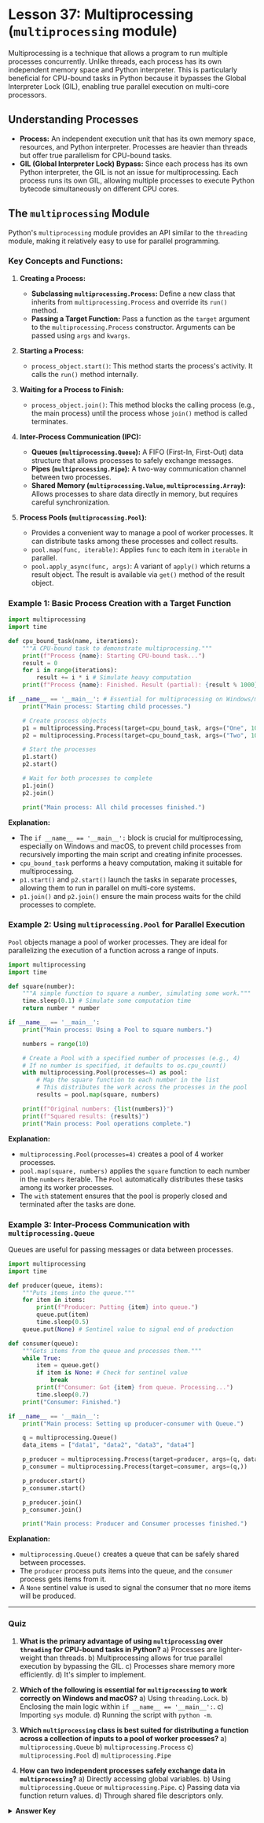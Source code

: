 
# Lesson 37: Multiprocessing (`multiprocessing` module)

Multiprocessing is a technique that allows a program to run multiple processes concurrently. Unlike threads, each process has its own independent memory space and Python interpreter. This is particularly beneficial for CPU-bound tasks in Python because it bypasses the Global Interpreter Lock (GIL), enabling true parallel execution on multi-core processors.

## Understanding Processes

*   **Process:** An independent execution unit that has its own memory space, resources, and Python interpreter. Processes are heavier than threads but offer true parallelism for CPU-bound tasks.
*   **GIL (Global Interpreter Lock) Bypass:** Since each process has its own Python interpreter, the GIL is not an issue for multiprocessing. Each process runs its own GIL, allowing multiple processes to execute Python bytecode simultaneously on different CPU cores.

## The `multiprocessing` Module

Python's `multiprocessing` module provides an API similar to the `threading` module, making it relatively easy to use for parallel programming.

### Key Concepts and Functions:

1.  **Creating a Process:**
    *   **Subclassing `multiprocessing.Process`:** Define a new class that inherits from `multiprocessing.Process` and override its `run()` method.
    *   **Passing a Target Function:** Pass a function as the `target` argument to the `multiprocessing.Process` constructor. Arguments can be passed using `args` and `kwargs`.

2.  **Starting a Process:**
    *   `process_object.start()`: This method starts the process's activity. It calls the `run()` method internally.

3.  **Waiting for a Process to Finish:**
    *   `process_object.join()`: This method blocks the calling process (e.g., the main process) until the process whose `join()` method is called terminates.

4.  **Inter-Process Communication (IPC):**
    *   **Queues (`multiprocessing.Queue`):** A FIFO (First-In, First-Out) data structure that allows processes to safely exchange messages.
    *   **Pipes (`multiprocessing.Pipe`):** A two-way communication channel between two processes.
    *   **Shared Memory (`multiprocessing.Value`, `multiprocessing.Array`):** Allows processes to share data directly in memory, but requires careful synchronization.

5.  **Process Pools (`multiprocessing.Pool`):**
    *   Provides a convenient way to manage a pool of worker processes. It can distribute tasks among these processes and collect results.
    *   `pool.map(func, iterable)`: Applies `func` to each item in `iterable` in parallel.
    *   `pool.apply_async(func, args)`: A variant of `apply()` which returns a result object. The result is available via `get()` method of the result object.

### Example 1: Basic Process Creation with a Target Function

```python
import multiprocessing
import time

def cpu_bound_task(name, iterations):
    """A CPU-bound task to demonstrate multiprocessing."""
    print(f"Process {name}: Starting CPU-bound task...")
    result = 0
    for i in range(iterations):
        result += i * i # Simulate heavy computation
    print(f"Process {name}: Finished. Result (partial): {result % 1000}")

if __name__ == '__main__': # Essential for multiprocessing on Windows/macOS
    print("Main process: Starting child processes.")

    # Create process objects
    p1 = multiprocessing.Process(target=cpu_bound_task, args=("One", 10**7))
    p2 = multiprocessing.Process(target=cpu_bound_task, args=("Two", 10**7))

    # Start the processes
    p1.start()
    p2.start()

    # Wait for both processes to complete
    p1.join()
    p2.join()

    print("Main process: All child processes finished.")
```

**Explanation:**

*   The `if __name__ == '__main__':` block is crucial for multiprocessing, especially on Windows and macOS, to prevent child processes from recursively importing the main script and creating infinite processes.
*   `cpu_bound_task` performs a heavy computation, making it suitable for multiprocessing.
*   `p1.start()` and `p2.start()` launch the tasks in separate processes, allowing them to run in parallel on multi-core systems.
*   `p1.join()` and `p2.join()` ensure the main process waits for the child processes to complete.

### Example 2: Using `multiprocessing.Pool` for Parallel Execution

`Pool` objects manage a pool of worker processes. They are ideal for parallelizing the execution of a function across a range of inputs.

```python
import multiprocessing
import time

def square(number):
    """A simple function to square a number, simulating some work."""
    time.sleep(0.1) # Simulate some computation time
    return number * number

if __name__ == '__main__':
    print("Main process: Using a Pool to square numbers.")

    numbers = range(10)

    # Create a Pool with a specified number of processes (e.g., 4)
    # If no number is specified, it defaults to os.cpu_count()
    with multiprocessing.Pool(processes=4) as pool:
        # Map the square function to each number in the list
        # This distributes the work across the processes in the pool
        results = pool.map(square, numbers)

    print(f"Original numbers: {list(numbers)}")
    print(f"Squared results: {results}")
    print("Main process: Pool operations complete.")
```

**Explanation:**

*   `multiprocessing.Pool(processes=4)` creates a pool of 4 worker processes.
*   `pool.map(square, numbers)` applies the `square` function to each number in the `numbers` iterable. The `Pool` automatically distributes these tasks among its worker processes.
*   The `with` statement ensures that the pool is properly closed and terminated after the tasks are done.

### Example 3: Inter-Process Communication with `multiprocessing.Queue`

Queues are useful for passing messages or data between processes.

```python
import multiprocessing
import time

def producer(queue, items):
    """Puts items into the queue."""
    for item in items:
        print(f"Producer: Putting {item} into queue.")
        queue.put(item)
        time.sleep(0.5)
    queue.put(None) # Sentinel value to signal end of production

def consumer(queue):
    """Gets items from the queue and processes them."""
    while True:
        item = queue.get()
        if item is None: # Check for sentinel value
            break
        print(f"Consumer: Got {item} from queue. Processing...")
        time.sleep(0.7)
    print("Consumer: Finished.")

if __name__ == '__main__':
    print("Main process: Setting up producer-consumer with Queue.")

    q = multiprocessing.Queue()
    data_items = ["data1", "data2", "data3", "data4"]

    p_producer = multiprocessing.Process(target=producer, args=(q, data_items))
    p_consumer = multiprocessing.Process(target=consumer, args=(q,))

    p_producer.start()
    p_consumer.start()

    p_producer.join()
    p_consumer.join()

    print("Main process: Producer and Consumer processes finished.")
```

**Explanation:**

*   `multiprocessing.Queue()` creates a queue that can be safely shared between processes.
*   The `producer` process puts items into the queue, and the `consumer` process gets items from it.
*   A `None` sentinel value is used to signal the consumer that no more items will be produced.

---

### Quiz

1.  **What is the primary advantage of using `multiprocessing` over `threading` for CPU-bound tasks in Python?**
    a) Processes are lighter-weight than threads.
    b) Multiprocessing allows for true parallel execution by bypassing the GIL.
    c) Processes share memory more efficiently.
    d) It's simpler to implement.

2.  **Which of the following is essential for `multiprocessing` to work correctly on Windows and macOS?**
    a) Using `threading.Lock`.
    b) Enclosing the main logic within `if __name__ == '__main__':`.
    c) Importing `sys` module.
    d) Running the script with `python -m`.

3.  **Which `multiprocessing` class is best suited for distributing a function across a collection of inputs to a pool of worker processes?**
    a) `multiprocessing.Queue`
    b) `multiprocessing.Process`
    c) `multiprocessing.Pool`
    d) `multiprocessing.Pipe`

4.  **How can two independent processes safely exchange data in `multiprocessing`?**
    a) Directly accessing global variables.
    b) Using `multiprocessing.Queue` or `multiprocessing.Pipe`.
    c) Passing data via function return values.
    d) Through shared file descriptors only.

<details>
  <summary><b>Answer Key</b></summary>
  1. b
  2. b
  3. c
  4. b
</details>
